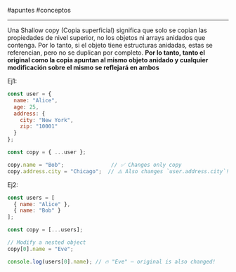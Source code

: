 #apuntes #conceptos
___

Una Shallow copy (Copia superficial) significa que solo se copian las propiedades de nivel superior, no los objetos ni arrays anidados que contenga. Por lo tanto, si el objeto tiene estructuras anidadas, estas se referencian, pero no se duplican por completo. **Por lo tanto, tanto el original como la copia apuntan al mismo objeto anidado y cualquier modificación sobre el mismo se reflejará en ambos**

Ej1:
```js
const user = {
  name: "Alice",
  age: 25,
  address: {
    city: "New York",
    zip: "10001"
  }
};

const copy = { ...user };

copy.name = "Bob";               // ✅ Changes only copy
copy.address.city = "Chicago";  // ⚠️ Also changes `user.address.city`!

```

Ej2:
```js
const users = [
  { name: "Alice" },
  { name: "Bob" }
];

const copy = [...users];

// Modify a nested object
copy[0].name = "Eve";

console.log(users[0].name); // 🔥 "Eve" — original is also changed!

```